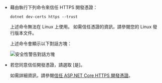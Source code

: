 * 藉由執行下列命令來信任 HTTPS 開發憑證：

  ```dotnetcli
  dotnet dev-certs https --trust
  ```
  
  上述命令無法在 Linux 上使用。 如需信任憑證的資訊，請參閱您的 Linux 發行版本文件。

  上述命令會顯示以下對話方塊：

  ![安全性警告對話方塊](~/getting-started/_static/cert.png)

* 若您同意信任開發憑證，請選取 [是]。

  如需詳細資訊，請參閱[信任 ASP.NET Core HTTPS 開發憑證](xref:security/enforcing-ssl#trust-the-aspnet-core-https-development-certificate-on-windows-and-macos)。
  
